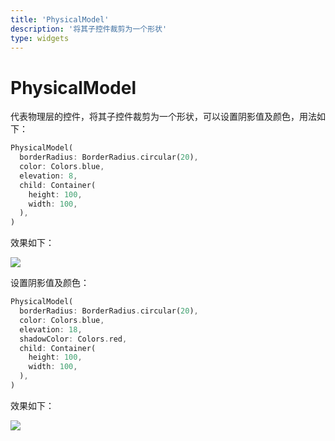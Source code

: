 ```yaml
---
title: 'PhysicalModel'
description: '将其子控件裁剪为一个形状'
type: widgets
---
```




# PhysicalModel

代表物理层的控件，将其子控件裁剪为一个形状，可以设置阴影值及颜色，用法如下：

```dart
PhysicalModel(
  borderRadius: BorderRadius.circular(20),
  color: Colors.blue,
  elevation: 8,
  child: Container(
    height: 100,
    width: 100,
  ),
)
```

效果如下：

![](http://img.laomengit.com/image-20200506162651020.png)

设置阴影值及颜色：

```dart
PhysicalModel(
  borderRadius: BorderRadius.circular(20),
  color: Colors.blue,
  elevation: 18,
  shadowColor: Colors.red,
  child: Container(
    height: 100,
    width: 100,
  ),
)
```

效果如下：

![](http://img.laomengit.com/image-20200506162829654.png)

